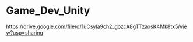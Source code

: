 # Game_Dev_Unity
https://drive.google.com/file/d/1uCsyla9ch2_gozcA8gTTzaxsK4Mk8tx5/view?usp=sharing
